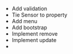 - Add validation
- Tie Sensor to property
- Add menu
- Add bootstrap
- Implement remove
- Implement update
-